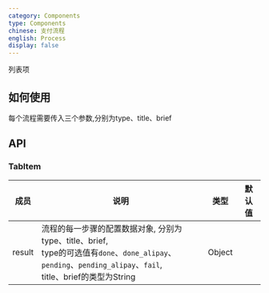 ```yaml
---
category: Components
type: Components
chinese: 支付流程
english: Process
display: false
---
```




列表项

## 如何使用

每个流程需要传入三个参数,分别为type、title、brief

## API

### TabItem
| 成员        | 说明           | 类型               | 默认值       |
|------------|----------------|--------------------|--------------|
| result    |    流程的每一步骤的配置数据对象, 分别为type、title、brief,<br/> type的可选值有`done`、`done_alipay`、`pending`、`pending_alipay`、`fail`,<br/> title、brief的类型为String  | Object |    |
